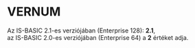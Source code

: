 # VERNUM

Az IS-BASIC 2.1-es verziójában (Enterprise 128): **2.1**,  
az IS-BASIC 2.0-es verziójában (Enterprise 64) a **2** értéket adja.
